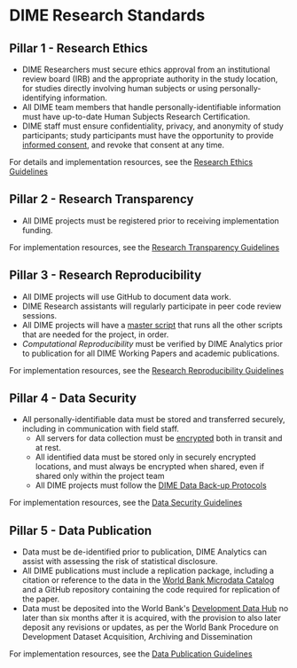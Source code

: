 # DIME Research Standards

## Pillar 1 - Research Ethics
- DIME Researchers must secure ethics approval from an institutional review board (IRB) and the appropriate authority in the study location, for studies directly involving human subjects or using personally-identifying information.
- All DIME team members that handle personally-identifiable information must have up-to-date Human Subjects Research Certification.
- DIME staff must ensure confidentiality, privacy, and anonymity of study participants;
study participants must have the opportunity to provide [informed consent](https://github.com/worldbank/dime-standards/tree/master/dime-research-standards/pillar-1-research-ethics/research-ethics-resources/informed-consent-templates), and revoke that consent at any time.

For details and implementation resources, see the [Research Ethics Guidelines](https://github.com/kbjarkefur/dime-standards/blob/master/DIME-Research-Standards/pillar-1-research-ethics)

## Pillar 2 - Research Transparency
- All DIME projects must be registered prior to receiving implementation funding.

For implementation resources, see the [Research Transparency Guidelines](https://github.com/kbjarkefur/dime-standards/blob/master/DIME-Research-Standards/pillar-2-research-transparency)

##  Pillar 3 - Research Reproducibility
- All DIME projects will use GitHub to document data work.
- DIME Research assistants will regularly participate in peer code review sessions.
- All DIME projects will have a [master script](https://dimewiki.worldbank.org/wiki/Master_Do-files) that runs all the other
scripts that are needed for the project, in order.
- *Computational Reproducibility* must be verified by DIME Analytics prior to publication for all DIME Working Papers
and academic publications.

For implementation resources, see the [Research Reproducibility Guidelines](https://github.com/kbjarkefur/dime-standards/blob/master/DIME-Research-Standards/pillar-3-research-reproducibility)

##  Pillar 4 - Data Security
- All personally-identifiable data must be stored and transferred securely, including in communication with field staff. 
  - All servers for data collection must be [encrypted](https://dimewiki.worldbank.org/wiki/Encryption) both
  in transit and at rest.
  - All identified data must be stored only in securely encrypted locations,
  and must always be encrypted when shared, even if shared only within the project team
  - All DIME projects must follow the [DIME Data Back-up Protocols](https://github.com/worldbank/dime-standards/blob/master/dime-research-standards/pillar-4-data-security/data-security-resources/onedrive-backup-guidelines.md)

For implementation resources, see the [Data Security Guidelines](https://github.com/worldbank/dime-standards/tree/master/dime-research-standards/pillar-4-data-security)

##  Pillar 5 - Data Publication
- Data must be de-identified prior to publication, DIME Analytics can assist with assessing the risk of statistical disclosure.
- All DIME publications must include a replication package, including a citation or reference to the data in the [World Bank Microdata Catalog](https://dimewiki.worldbank.org/wiki/Microdata_Catalog) and a GitHub repository containing the code required for replication of the paper.
- Data must be deposited into the World Bank's [Development Data Hub](https://datacatalog.worldbank.org/) no later than six months after it is acquired, with the
provision to also later deposit any revisions or updates, as per the World Bank Procedure on Development Dataset Acquisition,
Archiving and Dissemination

For implementation resources, see the [Data Publication Guidelines](https://github.com/kbjarkefur/dime-standards/blob/master/DIME-Research-Standards/pillar-5-data-publication)
